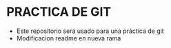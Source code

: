 # PRACTICA DE GIT
- Este repositorio será usado para una práctica de git
- Modificacion readme en nueva rama
